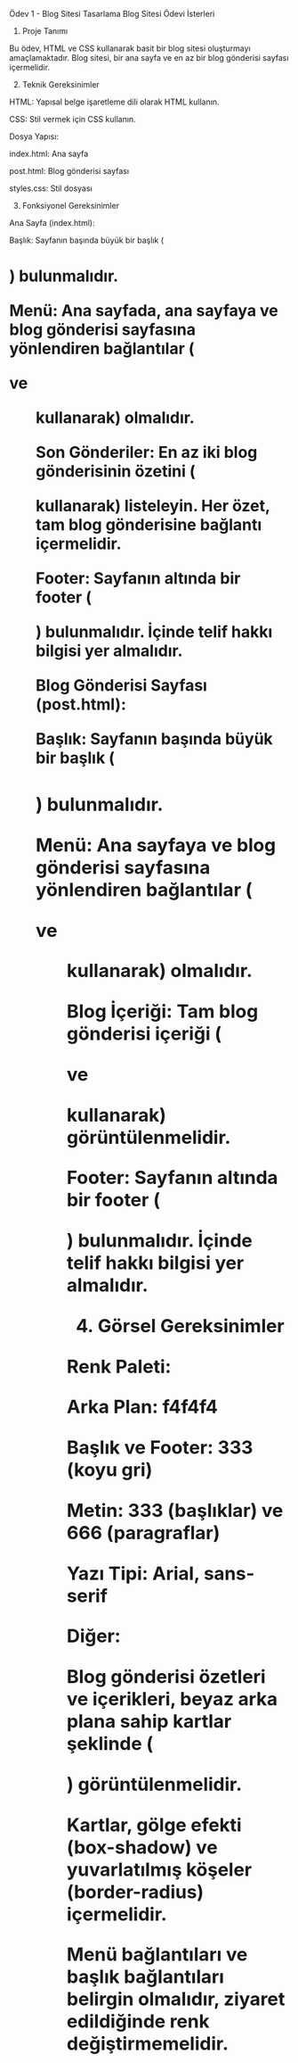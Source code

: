 Ödev 1 - Blog Sitesi Tasarlama
Blog Sitesi Ödevi İsterleri

1. Proje Tanımı

Bu ödev, HTML ve CSS kullanarak basit bir blog sitesi oluşturmayı amaçlamaktadır. Blog sitesi, bir ana sayfa ve en az bir blog gönderisi sayfası içermelidir.

2. Teknik Gereksinimler

HTML: Yapısal belge işaretleme dili olarak HTML kullanın.

CSS: Stil vermek için CSS kullanın.

Dosya Yapısı:

index.html: Ana sayfa

post.html: Blog gönderisi sayfası

styles.css: Stil dosyası

3. Fonksiyonel Gereksinimler

Ana Sayfa (index.html):

Başlık: Sayfanın başında büyük bir başlık (<h1>) bulunmalıdır.

Menü: Ana sayfada, ana sayfaya ve blog gönderisi sayfasına yönlendiren bağlantılar (<nav> ve <ul> kullanarak) olmalıdır.

Son Gönderiler: En az iki blog gönderisinin özetini (<article> kullanarak) listeleyin. Her özet, tam blog gönderisine bağlantı içermelidir.

Footer: Sayfanın altında bir footer (<footer>) bulunmalıdır. İçinde telif hakkı bilgisi yer almalıdır.

Blog Gönderisi Sayfası (post.html):

Başlık: Sayfanın başında büyük bir başlık (<h1>) bulunmalıdır.

Menü: Ana sayfaya ve blog gönderisi sayfasına yönlendiren bağlantılar (<nav> ve <ul> kullanarak) olmalıdır.

Blog İçeriği: Tam blog gönderisi içeriği (<article> ve <p> kullanarak) görüntülenmelidir.

Footer: Sayfanın altında bir footer (<footer>) bulunmalıdır. İçinde telif hakkı bilgisi yer almalıdır.

4. Görsel Gereksinimler

Renk Paleti:

Arka Plan: f4f4f4

Başlık ve Footer: 333 (koyu gri)

Metin: 333 (başlıklar) ve 666 (paragraflar)

Yazı Tipi: Arial, sans-serif

Diğer:

Blog gönderisi özetleri ve içerikleri, beyaz arka plana sahip kartlar şeklinde (<article>) görüntülenmelidir.

Kartlar, gölge efekti (box-shadow) ve yuvarlatılmış köşeler (border-radius) içermelidir.

Menü bağlantıları ve başlık bağlantıları belirgin olmalıdır, ziyaret edildiğinde renk değiştirmemelidir.
